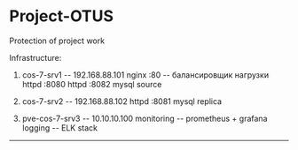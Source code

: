 # Project-OTUS
Protection of project work

Infrastructure:

 1. cos-7-srv1 -- 192.168.88.101
        nginx :80	-- балансировщик нагрузки
        httpd :8080
        httpd :8082
        mysql source

 2. cos-7-srv2 -- 192.168.88.102
        httpd :8081
        mysql replica

 3. pve-cos-7-srv3 -- 10.10.10.100
        monitoring -- prometheus + grafana
        logging	   -- ELK stack

--------------------------------------------
